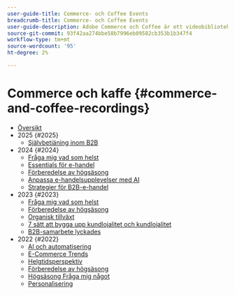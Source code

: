 ```yaml
---
user-guide-title: Commerce- och Coffee Events
breadcrumb-title: Commerce- och Coffee Events
user-guide-description: Adobe Commerce och Coffee är ett videobibliotek där experter och kollegor har delat med sig av sina tankar och idéer om hur man använder Adobe Commerce.
source-git-commit: 93f42aa274bbe58b7996eb09582cb353b1b347f4
workflow-type: tm+mt
source-wordcount: '95'
ht-degree: 2%

---
```



# Commerce och kaffe {#commerce-and-coffee-recordings}

+ [Översikt](overview.md)
+ 2025 {#2025}
   + [Självbetjäning inom B2B](2025/self-service-b2b.md)
+ 2024 {#2024}
   + [Fråga mig vad som helst](2024/ask-me-anything.md)
   + [Essentials för e-handel](2024/ecommerce-essentials.md)
   + [Förberedelse av högsäsong](2024/peak-season-prep.md)
   + [Anpassa e-handelsupplevelser med AI](2024/personalize-ecommerce.md)
   + [Strategier för B2B-e-handel](2024/commerce-and-coffee-strategies-for-b2b-ecommerce.md)
+ 2023 {#2023}
   + [Fråga mig vad som helst](2023/ask-me-anything.md)
   + [Förberedelse av högsäsong](2023/peak-season-prep.md)
   + [Organisk tillväxt](2023/organic-growth.md)
   + [7 sätt att bygga upp kundlojalitet och kundlojalitet](2023/loyalty-retention.md)
   + [B2B-samarbete lyckades](2023/b2b.md)
+ 2022 {#2022}
   + [AI och automatisering](2022/ai-and-automation.md)
   + [E-Commerce Trends](2022/ecommerce-trends.md)
   + [Helgtidsperspektiv](2022/holiday.md)
   + [Förberedelse av högsäsong](2022/peak-season-prep.md)
   + [Högsäsong Fråga mig något](2022/peak-season-ask-anything.md)
   + [Personalisering](2022/personalization.md)

<!--+ Commerce Events {#commerce-events}
  + [Overview](commerce-events/overview.md)
  + 2022 {#2022}
    + [Top Tips and Tricks for Adobe Campaign Standard](customer-journeys/2022/tips-and-tricks.md)
    + [Develop and customize data models in Adobe [!DNL Campaign Classic]](customer-journeys/2022/data-models.md)

+ Data and insights {#commerce-release-updates}
  + [Overview](commerce-release-updates/overview.md)
  + 2022 {#2022}
    + [Innovations and trends](data-and-insights/2022/innovations.md)
    + [Sensei and Analysis Workspace](data-and-insights/2022/sensei.md)
    + [Personalize and automate with Adobe Target](data-and-insights/2022/personalize.md)
    + [Analytics and Target applications for Mobile and Apps](data-and-insights/2022/mobile-and-apps.md)
    + [Cross Device Analytics and Customer Journey Analytics](data-and-insights/2022/cross-device-analytics.md) -->
